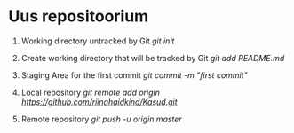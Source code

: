 # Uus repositoorium 

1. Working directory untracked by Git 
*git init*

2. Create working directory that will be tracked by Git
*git add README.md*

3. Staging Area for the first commit
*git commit -m "first commit"*

4. Local repository
*git remote add origin https://github.com/riinahaidkind/Kasud.git*

5. Remote repository
*git push -u origin master*